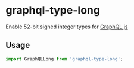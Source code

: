 # graphql-type-long
Enable 52-bit signed integer types for [GraphQL.js](https://github.com/graphql/graphql-js)

## Usage

```js
import GraphQLLong from 'graphql-type-long';
```

